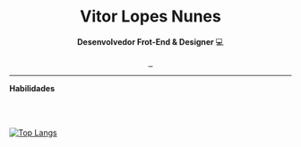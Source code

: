 <h1 align="center">Vitor Lopes Nunes</h1>

<p align="center"><strong>Desenvolvedor Frot-End & Designer </strong> 💻</p>

<p align="center"> 
<a href="https://www.linkedin.com/in/vitor-lopes-nunes"> <img src="https://img.shields.io/badge/linkedin-%230077B5.svg?style=for-the-badge&logo=linkedin&logoColor=white" alt=""> </a> 
<a href="mailto:vitorlopes040805@gmail.com"> <img src="https://img.shields.io/badge/Gmail-D14836?style=for-the-badge&logo=gmail&logoColor=white" alt=""> </a> 
<a href="https://www.instagram.com/vituuln/"> <img src="https://img.shields.io/badge/Instagram-%23E4405F.svg?style=for-the-badge&logo=Instagram&logoColor=white" alt=""> </a> 

</p>
<hr>

<strong>Habilidades</strong>

<img src="https://img.shields.io/badge/html5-%23E34F26.svg?style=for-the-badge&logo=html5&logoColor=white" alt=""> <img src="https://img.shields.io/badge/css3-%231572B6.svg?style=for-the-badge&logo=css3&logoColor=white" alt="">  <img src="https://img.shields.io/badge/javascript-%23323330.svg?style=for-the-badge&logo=javascript&logoColor=%23F7DF1E" alt=""> <img src="https://img.shields.io/badge/typescript-%23007ACC.svg?style=for-the-badge&logo=typescript&logoColor=white" alt="">  
<img src="https://img.shields.io/badge/java-%23ED8B00.svg?style=for-the-badge&logo=java&logoColor=white" alt=""> <img src="https://img.shields.io/badge/mysql-%2300f.svg?style=for-the-badge&logo=mysql&logoColor=white" alt=""> 




[![Top Langs](https://github-readme-stats.vercel.app/api/top-langs/?username=vitorlopesnunes21&border_color=00D355&bg_color=0000&title_color=00D355&text_color=cfcfcf&layout=compact)](https://github.com/anuraghazra/github-readme-stats)

